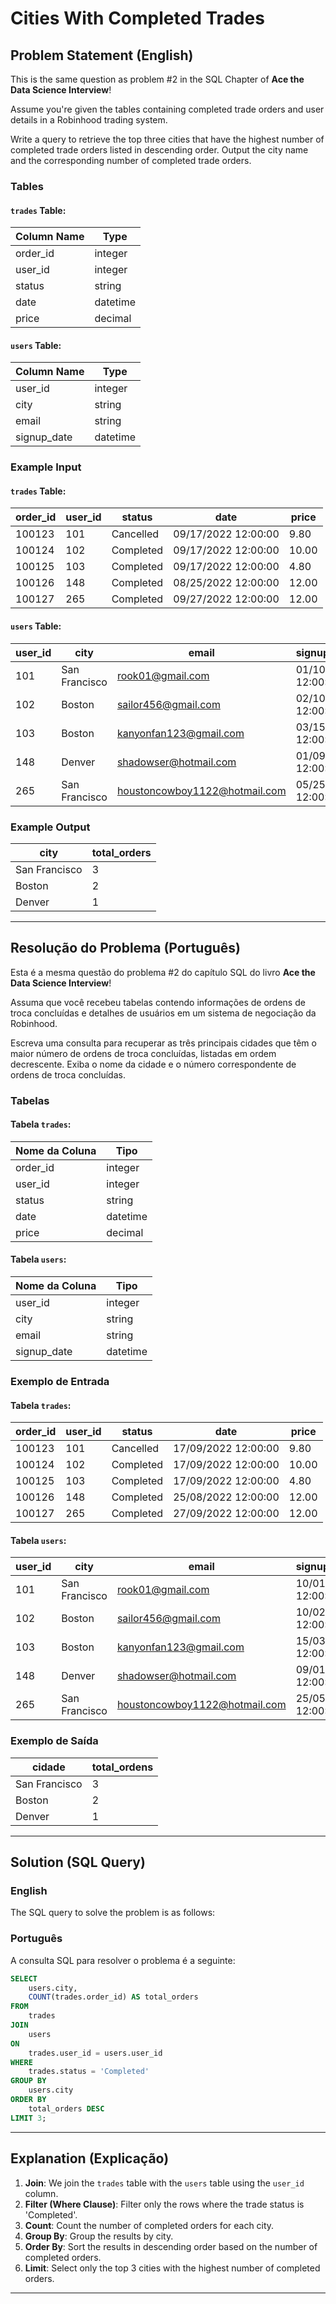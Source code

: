 # Cities With Completed Trades

## Problem Statement (English)

This is the same question as problem #2 in the SQL Chapter of **Ace the Data Science Interview**!

Assume you're given the tables containing completed trade orders and user details in a Robinhood trading system.

Write a query to retrieve the top three cities that have the highest number of completed trade orders listed in descending order. Output the city name and the corresponding number of completed trade orders.

### Tables
#### `trades` Table:
| Column Name | Type     |
|-------------|----------|
| order_id    | integer  |
| user_id     | integer  |
| status      | string   |
| date        | datetime |
| price       | decimal  |

#### `users` Table:
| Column Name | Type     |
|-------------|----------|
| user_id     | integer  |
| city        | string   |
| email       | string   |
| signup_date | datetime |

### Example Input
#### `trades` Table:
| order_id | user_id | status    | date                | price |
|----------|---------|-----------|---------------------|-------|
| 100123   | 101     | Cancelled | 09/17/2022 12:00:00 | 9.80  |
| 100124   | 102     | Completed | 09/17/2022 12:00:00 | 10.00 |
| 100125   | 103     | Completed | 09/17/2022 12:00:00 | 4.80  |
| 100126   | 148     | Completed | 08/25/2022 12:00:00 | 12.00 |
| 100127   | 265     | Completed | 09/27/2022 12:00:00 | 12.00 |

#### `users` Table:
| user_id | city          | email                     | signup_date         |
|---------|---------------|---------------------------|---------------------|
| 101     | San Francisco | rook01@gmail.com          | 01/10/2021 12:00:00 |
| 102     | Boston        | sailor456@gmail.com       | 02/10/2021 12:00:00 |
| 103     | Boston        | kanyonfan123@gmail.com    | 03/15/2021 12:00:00 |
| 148     | Denver        | shadowser@hotmail.com     | 01/09/2022 12:00:00 |
| 265     | San Francisco | houstoncowboy1122@hotmail.com | 05/25/2022 12:00:00 |

### Example Output
| city          | total_orders |
|---------------|--------------|
| San Francisco | 3            |
| Boston        | 2            |
| Denver        | 1            |

---

## Resolução do Problema (Português)

Esta é a mesma questão do problema #2 do capítulo SQL do livro **Ace the Data Science Interview**!

Assuma que você recebeu tabelas contendo informações de ordens de troca concluídas e detalhes de usuários em um sistema de negociação da Robinhood.

Escreva uma consulta para recuperar as três principais cidades que têm o maior número de ordens de troca concluídas, listadas em ordem decrescente. Exiba o nome da cidade e o número correspondente de ordens de troca concluídas.

### Tabelas
#### Tabela `trades`:
| Nome da Coluna | Tipo     |
|----------------|----------|
| order_id       | integer  |
| user_id        | integer  |
| status         | string   |
| date           | datetime |
| price          | decimal  |

#### Tabela `users`:
| Nome da Coluna | Tipo     |
|----------------|----------|
| user_id        | integer  |
| city           | string   |
| email          | string   |
| signup_date    | datetime |

### Exemplo de Entrada
#### Tabela `trades`:
| order_id | user_id | status    | date                | price |
|----------|---------|-----------|---------------------|-------|
| 100123   | 101     | Cancelled | 17/09/2022 12:00:00 | 9.80  |
| 100124   | 102     | Completed | 17/09/2022 12:00:00 | 10.00 |
| 100125   | 103     | Completed | 17/09/2022 12:00:00 | 4.80  |
| 100126   | 148     | Completed | 25/08/2022 12:00:00 | 12.00 |
| 100127   | 265     | Completed | 27/09/2022 12:00:00 | 12.00 |

#### Tabela `users`:
| user_id | city          | email                     | signup_date         |
|---------|---------------|---------------------------|---------------------|
| 101     | San Francisco | rook01@gmail.com          | 10/01/2021 12:00:00 |
| 102     | Boston        | sailor456@gmail.com       | 10/02/2021 12:00:00 |
| 103     | Boston        | kanyonfan123@gmail.com    | 15/03/2021 12:00:00 |
| 148     | Denver        | shadowser@hotmail.com     | 09/01/2022 12:00:00 |
| 265     | San Francisco | houstoncowboy1122@hotmail.com | 25/05/2022 12:00:00 |

### Exemplo de Saída
| cidade        | total_ordens |
|---------------|--------------|
| San Francisco | 3            |
| Boston        | 2            |
| Denver        | 1            |

---

## Solution (SQL Query)

### English
The SQL query to solve the problem is as follows:

### Português
A consulta SQL para resolver o problema é a seguinte:

```sql
SELECT 
    users.city,
    COUNT(trades.order_id) AS total_orders
FROM 
    trades
JOIN 
    users
ON 
    trades.user_id = users.user_id
WHERE 
    trades.status = 'Completed'
GROUP BY 
    users.city
ORDER BY 
    total_orders DESC
LIMIT 3;
```



---

## Explanation (Explicação)

1. **Join**: We join the `trades` table with the `users` table using the `user_id` column.
2. **Filter (Where Clause)**: Filter only the rows where the trade status is 'Completed'.
3. **Count**: Count the number of completed orders for each city.
4. **Group By**: Group the results by city.
5. **Order By**: Sort the results in descending order based on the number of completed orders.
6. **Limit**: Select only the top 3 cities with the highest number of completed orders.

---
